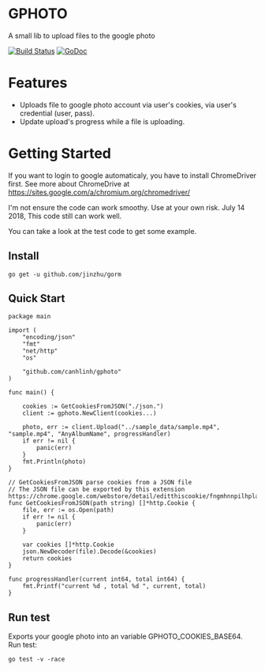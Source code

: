 # GPHOTO
A small lib to upload files to the google photo

[![Build Status](https://circleci.com/gh/canhlinh/gphoto.svg?style=svg)](https://circleci.com/gh/canhlinh/gphoto)
[![GoDoc](https://godoc.org/github.com/canhlinh/gphoto?status.svg)](http://godoc.org/github.com/canhlinh/gphoto)

# Features
- Uploads file to google photo account via user's cookies, via user's credential (user, pass).
- Update upload's progress while a file is uploading.

# Getting Started

If you want to login to google automaticaly, you have to install ChromeDriver first.
See more about ChromeDrive at https://sites.google.com/a/chromium.org/chromedriver/

I'm not ensure the code can work smoothy. Use at your own risk.
July 14 2018, This code still can work well.

You can take a look at the test code to get some example.

## Install
```
go get -u github.com/jinzhu/gorm
```

## Quick Start
```
package main

import (
	"encoding/json"
	"fmt"
	"net/http"
	"os"

	"github.com/canhlinh/gphoto"
)

func main() {

	cookies := GetCookiesFromJSON("./json.")
	client := gphoto.NewClient(cookies...)

	photo, err := client.Upload("../sample_data/sample.mp4", "sample.mp4", "AnyAlbumName", progressHandler)
	if err != nil {
		panic(err)
	}
	fmt.Println(photo)
}

// GetCookiesFromJSON parse cookies from a JSON file
// The JSON file can be exported by this extension https://chrome.google.com/webstore/detail/editthiscookie/fngmhnnpilhplaeedifhccceomclgfbg
func GetCookiesFromJSON(path string) []*http.Cookie {
	file, err := os.Open(path)
	if err != nil {
		panic(err)
	}

	var cookies []*http.Cookie
	json.NewDecoder(file).Decode(&cookies)
	return cookies
}

func progressHandler(current int64, total int64) {
	fmt.Printf("current %d , total %d ", current, total)
}
```

## Run test

Exports your google photo into an variable GPHOTO_COOKIES_BASE64.
Run test:
```
go test -v -race
```